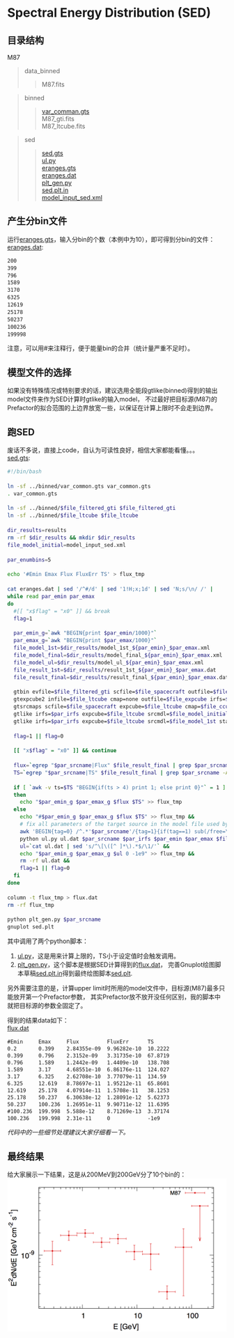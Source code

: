 # Spectral Energy Distribution (SED)

## 目录结构

M87

>data_binned  
>>M87.fits

>binned  
>>[var_comman.gts](binned/var_common.gts)  
>>M87_gti.fits  
>>M87_ltcube.fits

>sed  
>>[sed.gts](sed/sed.gts)  
>>[ul.py](sed/ul.py)  
>>[eranges.gts](sed/eranges.gts)  
>>[eranges.dat](sed/eranges.dat)  
>>[plt_gen.py](sed/plt_gen.py)  
>>[sed.plt.in](sed/sed.plt.in)  
>>[model_input_sed.xml](sed/model_input_sed.xml)

## 产生分bin文件

运行[eranges.gts](sed/eranges.gts)，输入分bin的个数（本例中为10），即可得到分bin的文件：  
[eranges.dat](sed/eranges.dat):
```bash
200
399
796
1589
3170
6325
12619
25178
50237
100236
199998
```
注意，可以用#来注释行，便于能量bin的合并（统计量严重不足时）。

## 模型文件的选择

如果没有特殊情况或特别要求的话，建议选用全能段gtlike(binned)得到的输出model文件来作为SED计算时gtlike的输入model，
不过最好把目标源(M87)的Prefactor的拟合范围的上边界放宽一些，以保证在计算上限时不会走到边界。

## 跑SED

废话不多说，直接上code，自认为可读性良好，相信大家都能看懂。。。  
[sed.gts](sed/sed.gts):
```bash
#!/bin/bash

ln -sf ../binned/var_common.gts var_common.gts
. var_common.gts

ln -sf ../binned/$file_filtered_gti $file_filtered_gti
ln -sf ../binned/$file_ltcube $file_ltcube

dir_results=results
rm -rf $dir_results && mkdir $dir_results
file_model_initial=model_input_sed.xml

par_enumbins=5

echo '#Emin Emax Flux FluxErr TS' > flux_tmp

cat eranges.dat | sed '/^#/d' | sed '1!H;x;1d' | sed 'N;s/\n/ /' |
while read par_emin par_emax
do
  #[[ "x$flag" = "x0" ]] && break
  flag=1

  par_emin_g=`awk "BEGIN{print $par_emin/1000}"`
  par_emax_g=`awk "BEGIN{print $par_emax/1000}"`
  file_model_1st=$dir_results/model_1st_${par_emin}_$par_emax.xml
  file_model_final=$dir_results/model_final_${par_emin}_$par_emax.xml
  file_model_ul=$dir_results/model_ul_${par_emin}_$par_emax.xml
  file_result_1st=$dir_results/result_1st_${par_emin}_$par_emax.dat
  file_result_final=$dir_results/result_final_${par_emin}_$par_emax.dat

  gtbin evfile=$file_filtered_gti scfile=$file_spacecraft outfile=$file_ccube algorithm=CCUBE ebinalg=LOG emin=$par_emin emax=$par_emax enumbins=$par_enumbins nxpix=$par_nxpix nypix=$par_nypix binsz=$par_binsz coordsys=CEL xref=$par_ra yref=$par_dec axisrot=0 proj=AIT &&
  gtexpcube2 infile=$file_ltcube cmap=none outfile=$file_expcube irfs=$par_irfs nxpix=400 nypix=400 binsz=0.2 coordsys=CEL xref=$par_ra yref=$par_dec axisrot=0 proj=AIT ebinalg=LOG emin=$par_emin emax=$par_emax enumbins=$par_enumbins ebinfile=none &&
  gtsrcmaps scfile=$file_spacecraft expcube=$file_ltcube cmap=$file_ccube srcmdl=$file_model_initial bexpmap=$file_expcube outfile=$file_srcmap irfs=$par_irfs ptsrc=yes &&
  gtlike irfs=$par_irfs expcube=$file_ltcube srcmdl=$file_model_initial statistic=BINNED optimizer=DRMNFB evfile=$file_filtered_gti scfile=$file_spacecraft cmap=$file_srcmap bexpmap=$file_expcube sfile=$file_model_1st results=$file_result_1st &&
  gtlike irfs=$par_irfs expcube=$file_ltcube srcmdl=$file_model_1st statistic=BINNED optimizer=NEWMINUIT evfile=$file_filtered_gti scfile=$file_spacecraft cmap=$file_srcmap bexpmap=$file_expcube sfile=$file_model_final results=$file_result_final &&

  flag=1 || flag=0

  [[ "x$flag" = "x0" ]] && continue

  flux=`egrep "$par_srcname|Flux" $file_result_final | grep $par_srcname -A 1 | grep Flux | cut -d "'" -f 4 | sed 's/\+\/-//'`
  TS=`egrep "$par_srcname|TS" $file_result_final | grep $par_srcname -A 1 | grep TS | cut -d "'" -f 4`

  if [ `awk -v ts=$TS "BEGIN{if(ts > 4) print 1; else print 0}"` = 1 ]
  then
    echo "$par_emin_g $par_emax_g $flux $TS" >> flux_tmp
  else
    echo "#$par_emin_g $par_emax_g $flux $TS" >> flux_tmp &&
    # fix all parameters of the target source in the model file used by the Upper Limit calculation.
    awk 'BEGIN{tag=0} /^.*'$par_srcname'/{tag=1}{if(tag==1) sub(/free=\"1\"/, "free=\"0\""); print}/^.*<\/source>$/{tag=0}' $file_model_final > $file_model_ul &&
    python ul.py ul.dat $par_srcname $par_irfs $par_emin $par_emax $file_srcmap $file_ltcube $file_expcube $file_model_ul &&
    ul=`cat ul.dat | sed 's/^\[\([^ ]*\).*$/\1/'` &&
    echo "$par_emin_g $par_emax_g $ul 0 -1e9" >> flux_tmp &&
    rm -rf ul.dat &&
    flag=1 || flag=0
  fi
done

column -t flux_tmp > flux.dat
rm -rf flux_tmp

python plt_gen.py $par_srcname
gnuplot sed.plt
```
其中调用了两个python脚本：  
1. [ul.py](sed/ul.py)，这是用来计算上限的，TS小于设定值时会触发调用。  
2. [plt_gen.py](sed/plt_gen.py)，这个脚本是根据SED计算得到的[flux.dat](sed/flux.dat)，
完善Gnuplot绘图脚本草稿[sed.plt.in](sed/sed.plt.in)得到最终绘图脚本[sed.plt](sed/sed.plt).

另外需要注意的是，计算upper limit时所用的model文件中，目标源(M87)最多只能放开第一个Prefactor参数，
其实Prefactor放不放开没任何区别，我的脚本中就把目标源的参数全固定了。

得到的结果data如下：  
[flux.dat](sed/flux.dat)
```
#Emin     Emax     Flux         FluxErr      TS
0.2       0.399    2.84355e-09  9.96282e-10  10.2222
0.399     0.796    2.3152e-09   3.31735e-10  67.8719
0.796     1.589    1.2442e-09   1.4409e-10   138.708
1.589     3.17     4.68551e-10  6.86176e-11  124.027
3.17      6.325    2.62708e-10  3.77079e-11  134.59
6.325     12.619   8.78697e-11  1.95212e-11  65.8601
12.619    25.178   4.07914e-11  1.5708e-11   38.1253
25.178    50.237   6.30638e-12  1.28091e-12  5.62373
50.237    100.236  1.26951e-11  9.90711e-12  11.6395
#100.236  199.998  5.588e-12    8.71269e-13  3.37174
100.236   199.998  2.31e-11     0            -1e9
```

*代码中的一些细节处理建议大家仔细看一下。*

## 最终结果

给大家展示一下结果，这是从200MeV到200GeV分了10个bin的：
![SED](sed/M87_sed.png)
